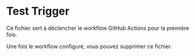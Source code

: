 # Test Trigger

Ce fichier sert à déclencher le workflow GitHub Actions pour la première fois.

Une fois le workflow configuré, vous pouvez supprimer ce fichier.
